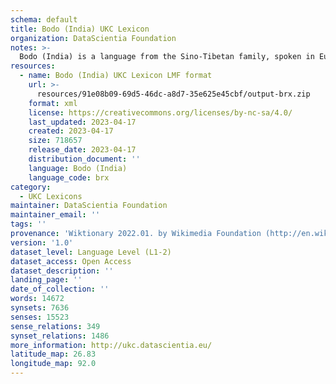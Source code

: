 ```yaml
---
schema: default
title: Bodo (India) UKC Lexicon
organization: DataScientia Foundation
notes: >-
  Bodo (India) is a language from the Sino-Tibetan family, spoken in Eurasia. The UKC Lexicon of Bodo (India) is represented as a lexico-semantic network. It consists of words, word senses, synsets, as well as sense-level and synset-level relationships.
resources:
  - name: Bodo (India) UKC Lexicon LMF format
    url: >-
      resources/91e08b09-69d5-46dc-a8d7-35e625e45cbf/output-brx.zip
    format: xml
    license: https://creativecommons.org/licenses/by-nc-sa/4.0/
    last_updated: 2023-04-17
    created: 2023-04-17
    size: 718657
    release_date: 2023-04-17
    distribution_document: ''
    language: Bodo (India)
    language_code: brx
category:
  - UKC Lexicons
maintainer: DataScientia Foundation
maintainer_email: ''
tags: ''
provenance: 'Wiktionary 2022.01. by Wikimedia Foundation (http://en.wiktionary.org); CogNet 2.1 by Khuyagbaatar Batsuren, National University of Mongolia (http://cognet.ukc.disi.unitn.it); UniMet: Universal Metonymy 1.0 by Temuulen Khishigsuren and Gábor Bella (http://ukc.disi.unitn.it/index.php/metonymy/); MorphyNet 2.0 by Gábor Bella and Khuyagbaatar Batsuren (http://ukc.disi.unitn.it/index.php/morphynet/); Antonymy 1.0 by Gábor Bella (http://ukc.datascientia.eu); Princeton WordNet 2.1 by Princeton University (https://wordnet.princeton.edu)'
version: '1.0'
dataset_level: Language Level (L1-2)
dataset_access: Open Access
dataset_description: ''
landing_page: ''
date_of_collection: ''
words: 14672
synsets: 7636
senses: 15523
sense_relations: 349
synset_relations: 1486
more_information: http://ukc.datascientia.eu/
latitude_map: 26.83
longitude_map: 92.0
---
```

